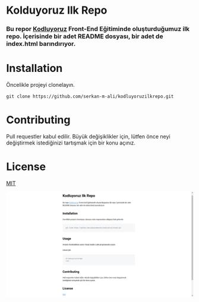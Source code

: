 # Kolduyoruz Ilk Repo

### Bu repor [Kodluyoruz](https://www.kodluyoruz.org/) Front-End Eğitiminde oluşturduğumuz ilk repo. İçerisinde bir adet README dosyası, bir adet de index.html barındırıyor.


# Installation
Öncelikle projeyi clonelayın.
```
git clone https://github.com/serkan-m-ali/kodluyoruzilkrepo.git
```

# Contributing
Pull requestler kabul edilir. Büyük değişiklikler için, lütfen önce neyi değiştirmek istediğinizi tartışmak için bir konu açınız.

# License
[MIT](https://choosealicense.com/licenses/mit/)

![Proje Gorseli](https://raw.githubusercontent.com/Kodluyoruz/taskforce/main/git/odev1/figures/markdown.png)
